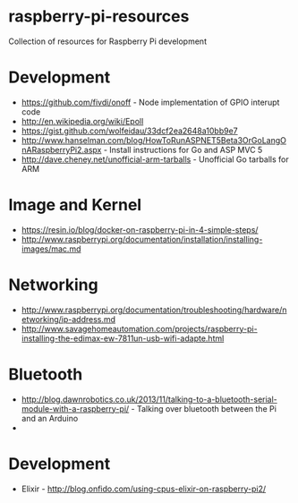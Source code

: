 # raspberry-pi-resources
Collection of resources for Raspberry Pi development

Development
===========

* https://github.com/fivdi/onoff - Node implementation of GPIO interupt code
* http://en.wikipedia.org/wiki/Epoll
* https://gist.github.com/wolfeidau/33dcf2ea2648a10bb9e7
* http://www.hanselman.com/blog/HowToRunASPNET5Beta3OrGoLangOnARaspberryPi2.aspx - Install instructions for Go and ASP MVC 5
* http://dave.cheney.net/unofficial-arm-tarballs - Unofficial Go tarballs for ARM

Image and Kernel
================

* https://resin.io/blog/docker-on-raspberry-pi-in-4-simple-steps/
* http://www.raspberrypi.org/documentation/installation/installing-images/mac.md

Networking
==========

* http://www.raspberrypi.org/documentation/troubleshooting/hardware/networking/ip-address.md
* http://www.savagehomeautomation.com/projects/raspberry-pi-installing-the-edimax-ew-7811un-usb-wifi-adapte.html

Bluetooth
=========

* http://blog.dawnrobotics.co.uk/2013/11/talking-to-a-bluetooth-serial-module-with-a-raspberry-pi/ - Talking over bluetooth between the Pi and an Arduino
* 

Development
===========

* Elixir - http://blog.onfido.com/using-cpus-elixir-on-raspberry-pi2/

